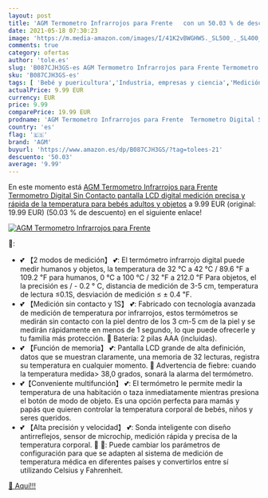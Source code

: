 ```yaml
---
layout: post
title: 'AGM Termometro Infrarrojos para Frente   con un 50.03 % de descuento'
date: 2021-05-18 07:30:23
image: 'https://m.media-amazon.com/images/I/41K2vBWGHWS._SL500_._SL400_.jpg'
comments: true
category: ofertas
author: 'tole.es'
slug: 'B087CJH3GS-es AGM Termometro Infrarrojos para Frente Termometro Digital...'
sku: 'B087CJH3GS-es'
tags: [ 'Bebé y puericultura','Industria, empresas y ciencia','Medición de temperatura y humedad','Salud y cuidado personal','Termómetros de laboratorio','Termómetros infrarrojos','Termómetros para bebé','Test y medición','agm','bebés', ]
actualPrice: 9.99 EUR
currency: EUR
price: 9.99
comparePrice: 19.99 EUR
prodname: 'AGM Termometro Infrarrojos para Frente  Termometro Digital Sin Contacto  pantalla LCD digital  medición precisa y rápida de la temperatura para bebés  adultos y objetos'
country: 'es'
flag: '🇪🇸'
brand: 'AGM'
buyurl: 'https://www.amazon.es/dp/B087CJH3GS/?tag=tolees-21'
descuento: '50.03'
average: '9.99'
---
```


En este momento está [AGM Termometro Infrarrojos para Frente  Termometro Digital Sin Contacto  pantalla LCD digital  medición precisa y rápida de la temperatura para bebés  adultos y objetos](https://www.amazon.es/dp/B087CJH3GS/?tag=tolees-21) a 9.99 EUR (original: 19.99 EUR) (50.03 %  de descuento) en el siguiente enlace!

[![AGM Termometro Infrarrojos para Frente  ](https://m.media-amazon.com/images/I/41K2vBWGHWS._SL500_._SL400_.jpg)](https://www.amazon.es/dp/B087CJH3GS/?tag=tolees-21)

🔎:

- 💕 【2 modos de medición】 💕: El termómetro infrarrojo digital puede medir humanos y objetos, la temperatura de 32 ℃ a 42 ℃ / 89.6 ℉ a 109.2 ℉ para humanos, 0 ℃ a 100 ℃ / 32 ℉ a 212.0 ℉ Para objetos, el la precisión es / - 0.2 ° C, distancia de medición de 3-5 cm, temperatura de lectura ≤0.1S, desviación de medición ≤ ± 0.4 ℉.
- 💕 【Medición sin contacto y 1S】 💕: Fabricado con tecnología avanzada de medición de temperatura por infrarrojos, estos termómetros se medirán sin contacto con la piel dentro de los 3 cm-5 cm de la piel y se medirán rápidamente en menos de 1 segundo, lo que puede ofrecerle y tu familia más protección. 📢 Batería: 2 pilas AAA (incluidas).
- 💕 【Función de memoria】 💕: Pantalla LCD grande de alta definición, datos que se muestran claramente, una memoria de 32 lecturas, registra su temperatura en cualquier momento. 📣 Advertencia de fiebre: cuando la temperatura medida> 38,0 grados, sonará la alarma del termómetro.
- 💕【Conveniente multifunción】 💕: El termómetro le permite medir la temperatura de una habitación o taza inmediatamente mientras presiona el botón de modo de objeto. Es una opción perfecta para mamás y papás que quieren controlar la temperatura corporal de bebés, niños y seres queridos.
- 💕 【Alta precisión y velocidad】 💕: Sonda inteligente con diseño antirreflejos, sensor de microchip, medición rápida y precisa de la temperatura corporal. 🎀 🎀: Puede cambiar los parámetros de configuración para que se adapten al sistema de medición de temperatura médica en diferentes países y convertirlos entre sí utilizando Celsius y Fahrenheit.

[🛒 Aquí!!!](https://www.amazon.es/dp/B087CJH3GS/?tag=tolees-21)

